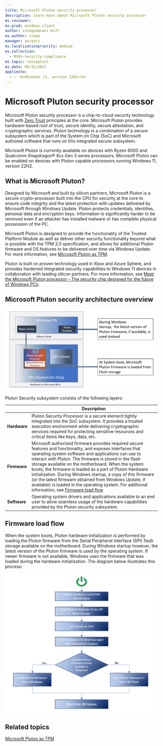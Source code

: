 ```yaml
---
title: Microsoft Pluton security processor
description: Learn more about Microsoft Pluton security processor
ms.reviewer: 
ms.prod: windows-client
author: vinaypamnani-msft
ms.author: vinpa
manager: aaroncz
ms.localizationpriority: medium
ms.collection: 
  - M365-security-compliance
ms.topic: conceptual
ms.date: 09/15/2022
appliesto: 
  - ✅ <b>Windows 11, version 22H2</b>
---
```


# Microsoft Pluton security processor

Microsoft Pluton security processor is a chip-to-cloud security technology built with [Zero Trust](/security/zero-trust/zero-trust-overview) principles at the core. Microsoft Pluton provides hardware-based root of trust, secure identity, secure attestation, and cryptographic services. Pluton technology is a combination of a secure subsystem which is part of the System on Chip (SoC) and Microsoft authored software that runs on this integrated secure subsystem.

Microsoft Pluton is currently available on devices with Ryzen 6000 and Qualcomm Snapdragon® 8cx Gen 3 series processors. Microsoft Pluton can be enabled on devices with Pluton capable processors running Windows 11, version 22H2.

## What is Microsoft Pluton?

Designed by Microsoft and built by silicon partners, Microsoft Pluton is a secure crypto-processor built into the CPU for security at the core to ensure code integrity and the latest protection with updates delivered by Microsoft through Windows Update. Pluton protects credentials, identities, personal data and encryption keys. Information is significantly harder to be removed even if an attacker has installed malware or has complete physical possession of the PC.

Microsoft Pluton is designed to provide the functionality of the Trusted Platform Module as well as deliver other security functionality beyond what is possible with the TPM 2.0 specification, and allows for additional Pluton firmware and OS features to be delivered over time via Windows Update. For more information, see [Microsoft Pluton as TPM](pluton-as-tpm.md).

Pluton is built on proven technology used in Xbox and Azure Sphere, and provides hardened integrated security capabilities to Windows 11 devices in collaboration with leading silicon partners. For more information, see [Meet the Microsoft Pluton processor – The security chip designed for the future of Windows PCs](https://www.microsoft.com/security/blog/2020/11/17/meet-the-microsoft-pluton-processor-the-security-chip-designed-for-the-future-of-windows-pcs/).

## Microsoft Pluton security architecture overview

![Diagram showing the Microsoft Pluton security processor architecture](../images/pluton/pluton-security-architecture.png)

Pluton Security subsystem consists of the following layers:

| | Description |
|--|--|
| **Hardware** | Pluton Security Processor is a secure element tightly integrated into the SoC subsystem. It provides a trusted execution environment while delivering cryptographic services required for protecting sensitive resources and critical items like keys, data, etc. |
| **Firmware** | Microsoft authorized firmware provides required secure features and functionality, and exposes interfaces that operating system software and applications can use to interact with Pluton. The firmware is stored in the flash storage available on the motherboard. When the system boots, the firmware is loaded as a part of Pluton Hardware initialization. During Windows startup, a copy of this firmware (or the latest firmware obtained from Windows Update, if available) is loaded in the operating system. For additional information, see [Firmware load flow](#firmware-load-flow) |
| **Software** | Operating system drivers and applications available to an end user to allow seamless usage of the hardware capabilities provided by the Pluton security subsystem. |

## Firmware load flow

When the system boots, Pluton hardware initialization is performed by loading the Pluton firmware from the Serial Peripheral Interface (SPI) flash storage available on the motherboard. During Windows startup however, the latest version of the Pluton firmware is used by the operating system. If newer firmware is not available, Windows uses the firmware that was loaded during the hardware initialization. The diagram below illustrates this process:

![Diagram showing the Microsoft Pluton Firmware load flow](../images/pluton/pluton-firmware-load.png)

## Related topics

[Microsoft Pluton as TPM](pluton-as-tpm.md)
